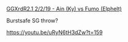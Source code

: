 
[GGXrdR2.1 2/2/19 - Ain (Ky) vs Fumo (Elphelt)](https://www.youtube.com/watch?v=uRyN6tH3dZw)


Burstsafe SG throw?

https://youtu.be/uRyN6tH3dZw?t=159